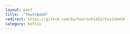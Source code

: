 ```yaml
---
layout: post
title:  "YoutubeUX"
redirect: https://github.com/burhanrashid52/YoutubeUX
category: Kotlin
---
```

